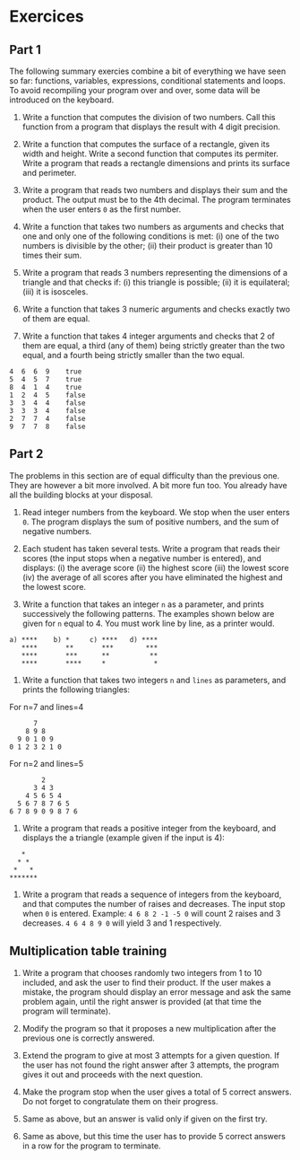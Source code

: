 # Exercices

## Part 1

The following summary exercies combine a bit of everything we have seen so far: functions, variables, expressions, conditional statements and loops. To avoid recompiling your program over and over, some data will be introduced on the keyboard.


1. Write a function that computes the division of two numbers. Call this function from a program that displays the result with 4 digit precision.


2. Write a function that computes the surface of a rectangle, given its width and height. Write a second function that computes its permiter. Write a program that reads a rectangle dimensions and prints its surface and perimeter.


3. Write a program that reads two numbers and displays their sum and the product. The output must be to the 4th decimal. The program terminates when the user enters `0` as the first number.


4. Write a function that takes two numbers as arguments and checks that one and only one of the following conditions is met: (i) one of the two numbers is divisible by the other; (ii) their product is greater than 10 times their sum.


5. Write a program that reads 3 numbers representing the dimensions of a triangle and that checks if: (i) this triangle is possible; (ii) it is equilateral; (iii) it is isosceles.


1. Write a function that takes 3 numeric arguments and checks exactly two of them are equal.


2. Write a function that takes 4 integer arguments and checks that 2 of them are equal, a third (any of them) being strictly greater than the two equal, and a fourth being strictly smaller than the two equal.

```
4  6  6  9    true
5  4  5  7    true
8  4  1  4    true
1  2  4  5    false
3  3  4  4    false
3  3  3  4    false
2  7  7  4    false
9  7  7  8    false
```

## Part 2

The problems in this section are of equal difficulty than the previous one. They are however a bit more involved. A bit more fun too. You already have all the building blocks at your disposal.


1. Read integer numbers from the keyboard. We stop when the user enters `0`. The program displays the sum of positive numbers, and the sum of negative numbers.


2. Each student has taken several tests. Write a program that reads their scores (the input stops when a negative number is entered), and displays: (i) the average score (ii) the highest score (iii) the lowest score (iv) the average of all scores after you have eliminated the highest and the lowest score.


3. Write a function that takes an integer `n` as a parameter, and prints successively the following patterns. The examples shown below are given for `n` equal to 4. You must work line by line, as a printer would.

```
a) ****    b) *     c) ****   d) ****
   ****       **       ***        ***
   ****       ***      **          **
   ****       ****     *            *
```


1. Write a function that takes two integers `n` and `lines` as parameters, and prints the following triangles:

For n=7 and lines=4

```
      7
    8 9 8
  9 0 1 0 9
0 1 2 3 2 1 0
```

For n=2 and lines=5

```
        2
      3 4 3
    4 5 6 5 4
  5 6 7 8 7 6 5
6 7 8 9 0 9 8 7 6
```


1. Write a program that reads a positive integer from the keyboard, and displays the a triangle (example given if the input is 4):

```
   *
  * *
 *   *
*******
```


1. Write a program that reads a sequence of integers from the keyboard, and that computes the number of raises and decreases. The input stop when `0` is entered. Example: `4 6 8 2 -1 -5 0` will count 2 raises and 3 decreases. `4 6 4 8 9 0` will yield 3 and 1 respectively.

## Multiplication table training


1. Write a program that chooses randomly two integers from 1 to 10 included, and ask the user to find their product. If the user makes a mistake, the program should display an error message and ask the same problem again, until the right answer is provided (at that time the program will terminate).


2. Modify the program so that it proposes a new multiplication after the previous one is correctly answered.


3. Extend the program to give at most 3 attempts for a given question. If the user has not found the right answer after 3 attempts, the program gives it out and proceeds with the next question.


4. Make the program stop when the user gives a total of 5 correct answers. Do not forget to congratulate them on their progress.


5. Same as above, but an answer is valid only if given on the first try.


6. Same as above, but this time the user has to provide 5 correct answers in a row for the program to terminate.
